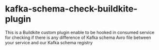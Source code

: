 # kafka-schema-check-buildkite-plugin
This is a Buildkite custom plugin enable to be hooked in consumed service for checking if there is any difference of Kafka schema Avro file between your service and our Kafka schema registry
